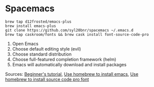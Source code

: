 # Spacemacs

```
brew tap d12frosted/emacs-plus
brew install emacs-plus
git clone https://github.com/syl20bnr/spacemacs ~/.emacs.d
brew tap caskroom/fonts && brew cask install font-source-code-pro
```

1. Open Emacs
1. Choose default editing style (evil)
1. Choose standard distribution
1. Choose full-featured completion framework (helm)
1. Emacs will automatically download and install packages

Sources: [Beginner's tutorial](https://github.com/syl20bnr/spacemacs/blob/master/doc/BEGINNERS_TUTORIAL.org), [Use homebrew to install emacs](https://github.com/syl20bnr/spacemacs#macos), [Use homebrew to install source code pro font](https://github.com/adobe-fonts/source-code-pro#font-installation-instructions)

